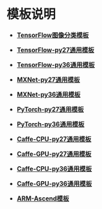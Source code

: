 # 模板说明<a name="modelarts_23_0118"></a>

-   **[TensorFlow图像分类模板](TensorFlow图像分类模板.md)**  

-   **[TensorFlow-py27通用模板](TensorFlow-py27通用模板.md)**  

-   **[TensorFlow-py36通用模板](TensorFlow-py36通用模板.md)**  

-   **[MXNet-py27通用模板](MXNet-py27通用模板.md)**  

-   **[MXNet-py36通用模板](MXNet-py36通用模板.md)**  

-   **[PyTorch-py27通用模板](PyTorch-py27通用模板.md)**  

-   **[PyTorch-py36通用模板](PyTorch-py36通用模板.md)**  

-   **[Caffe-CPU-py27通用模板](Caffe-CPU-py27通用模板.md)**  

-   **[Caffe-GPU-py27通用模板](Caffe-GPU-py27通用模板.md)**  

-   **[Caffe-CPU-py36通用模板](Caffe-CPU-py36通用模板.md)**  

-   **[Caffe-GPU-py36通用模板](Caffe-GPU-py36通用模板.md)**  

-   **[ARM-Ascend模板](ARM-Ascend模板.md)**  


